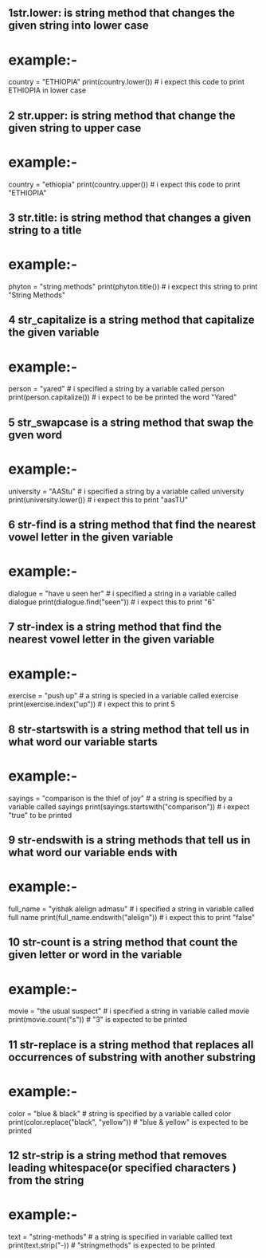  ## 1str.lower: is string method that changes the given string into lower case
# example:-
country = "ETHIOPIA"
print(country.lower()) # i expect this code to print ETHIOPIA in lower case

 ## 2 str.upper: is string method that change the given string to upper case
# example:-
country = "ethiopia"
print(country.upper()) # i expect this code to print "ETHIOPIA"

 ## 3 str.title: is string method that changes a given string to a title
# example:-
phyton = "string methods"
print(phyton.title()) # i excpect this string to print "String Methods"


 ## 4 str_capitalize is a string method that capitalize the given variable
# example:- 
person = "yared" # i specified a string by a variable called person
print(person.capitalize()) # i expect to be be printed the word "Yared"

 ## 5 str_swapcase is a string method that swap the gven word 
# example:-
university = "AAStu" # i specified a string by a variable called university
print(university.lower()) # i expect this to print "aasTU"

 ## 6 str-find is a string method that find the nearest vowel letter in the given variable
# example:-
dialogue = "have u seen her" # i specified a string in a variable called dialogue
print(dialogue.find("seen")) # i expect this to print "6"

## 7 str-index is a string method that find the nearest vowel letter in the given variable 
# example:-
exercise = "push up" # a string is specied in a variable called exercise
print(exercise.index("up")) # i expect this to print 5

## 8 str-startswith is a string method that tell us in what word our variable starts
# example:-
sayings = "comparison is the thief of joy" # a string is specified by a variable called sayings
print(sayings.startswith("comparison")) # i expect "true" to be printed

## 9 str-endswith is a string methods that tell us in what word our variable ends with
# example:-
full_name = "yishak alelign admasu" # i specified a string in variable called full name
print(full_name.endswith("alelign")) # i expect this to print "false"
 
## 10 str-count is a string method that count the given letter or word in the variable
# example:-
movie = "the usual suspect" # i specified a string in variable called movie
print(movie.count("s")) # "3" is expected to be printed

## 11 str-replace is a string method that replaces all occurrences of substring with another substring
# example:-
color = "blue & black" # string is specified by a variable called color
print(color.replace("black", "yellow")) # "blue & yellow" is expected to be printed

## 12 str-strip is a string method that removes leading whitespace(or specified characters ) from the string
# example:-
text = "string-methods" # a string is specified in variable callled text
print(text.strip("-)) # "stringmethods" is expected to be printed


